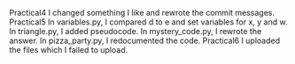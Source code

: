 Practical4 I changed something I like and rewrote the commit messages.
Practical5 In variables.py, I compared d to e and set variables for x, y and w.
In triangle.py, I added pseudocode.
In mystery_code.py, I rewrote the answer.
In pizza_party.py, I redocumented the code.
Practical6 I uploaded the files which I failed to upload.

